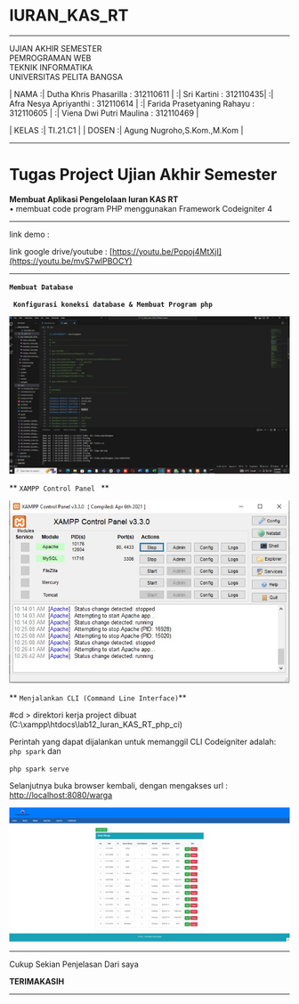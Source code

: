 # IURAN_KAS_RT

<Hr>

UJIAN AKHIR SEMESTER<br>
PEMROGRAMAN WEB<br>
TEKNIK INFORMATIKA<br>
UNIVERSITAS PELITA BANGSA<br>

| NAMA :| Dutha Khris Phasarilla : 312110611 |
:| Sri Kartini : 312110435|
:| Afra Nesya Apriyanthi : 312110614 |
:| Farida Prasetyaning Rahayu : 312110605 |
:| Viena Dwi Putri Maulina : 312110469 |

| KELAS :| TI.21.C1 |
| DOSEN :| Agung Nugroho,S.Kom.,M.Kom |

<Hr>

# Tugas Project Ujian Akhir Semester

**Membuat Aplikasi Pengelolaan Iuran KAS RT**<br>
• membuat code program PHP menggunakan Framework Codeigniter 4

<hr>

link demo :

link google drive/youtube : [https://youtu.be/Popoj4MtXjI](https://youtu.be/mvS7wlPBOCY)

<hr>
  
  **``Membuat Database``**
  
  
   **`` Konfigurasi koneksi database & Membuat Program php``**
  
  ![12_UAS_Iuran_KAS_RTWeb](Gambar/09_Gambar_koneksi.jpg)
  
   ** ``XAMPP Control Panel `` **
    
  ![12_UAS_Iuran_KAS_RTWeb](Gambar/10_Gambar_xampp.jpg)
  
   ** ``Menjalankan CLI (Command Line Interface)``**
  
  #cd > direktori kerja project dibuat (C:\xampp\htdocs\lab12_Iuran_KAS_RT_php_ci)
  
  Perintah yang dapat dijalankan untuk memanggil CLI Codeigniter adalah: ``php spark`` dan 
  
  ``php spark serve``
  
   Selanjutnya buka browser kembali, dengan mengakses url : <http://localhost:8080/warga>
   
   
 ![12_UAS_Iuran_KAS_RTWeb](Gambar/02_Gambar_Warga.jpg)
  
 <hr>
  
  Cukup Sekian Penjelasan Dari saya
  
  **TERIMAKASIH**
<hr>
